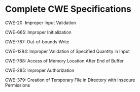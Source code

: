 

# Complete CWE Specifications

CWE-20: Improper Input Validation

CWE-665: Improper Initialization

CWE-787: Out-of-bounds Write

CWE-1284: Improper Validation of Specified Quantity in Input

CWE-788: Access of Memory Location After End of Buffer

CWE-285: Improper Authorization

CWE-379: Creation of Temporary File in Directory with Insecure Permissions